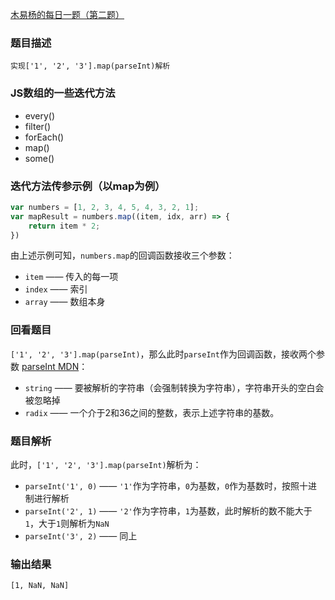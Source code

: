 [木易杨的每日一题（第二题）](https://github.com/Advanced-Frontend/Daily-Interview-Question/issues/4)

### 题目描述
`实现['1', '2', '3'].map(parseInt)解析`

### JS数组的一些迭代方法
+ every()
+ filter()
+ forEach()
+ map()
+ some()

### 迭代方法传参示例（以map为例）
```js
var numbers = [1, 2, 3, 4, 5, 4, 3, 2, 1];
var mapResult = numbers.map((item, idx, arr) => {
    return item * 2;
})
```

由上述示例可知，`numbers.map`的回调函数接收三个参数：
+ `item` —— 传入的每一项
+ `index` —— 索引
+ `array` —— 数组本身

### 回看题目
`['1', '2', '3'].map(parseInt)`，那么此时`parseInt`作为回调函数，接收两个参数 [parseInt MDN](https://developer.mozilla.org/zh-CN/docs/Web/JavaScript/Reference/Global_Objects/parseInt)：
+ `string` —— 要被解析的字符串（会强制转换为字符串），字符串开头的空白会被忽略掉
+ `radix` —— 一个介于2和36之间的整数，表示上述字符串的基数。

### 题目解析
此时，`['1', '2', '3'].map(parseInt)`解析为：
+ `parseInt('1', 0)` —— `'1'`作为字符串，`0`为基数，`0`作为基数时，按照十进制进行解析
+ `parseInt('2', 1)` —— `'2'`作为字符串，`1`为基数，此时解析的数不能大于`1`，大于`1`则解析为`NaN`
+ `parseInt('3', 2)` —— 同上

### 输出结果
`[1, NaN, NaN]`